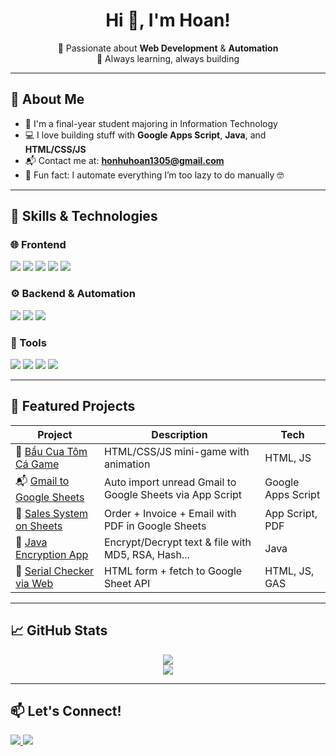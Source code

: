 <h1 align="center">Hi 👋, I'm Hoan!</h1>
<p align="center">
  🚀 Passionate about <strong>Web Development</strong> & <strong>Automation</strong><br>
  🎯 Always learning, always building
</p>

---

## 🚀 About Me
- 🌱 I'm a final-year student majoring in Information Technology  
- 💻 I love building stuff with **Google Apps Script**, **Java**, and **HTML/CSS/JS**
- 📬 Contact me at: **honhuhoan1305@gmail.com**
- 🧠 Fun fact: I automate everything I’m too lazy to do manually 🤓

---

## 🧰 Skills & Technologies

### 🌐 Frontend
<p>
  <img src="https://img.shields.io/badge/-HTML5-E34F26?logo=html5&logoColor=white&style=flat" />
  <img src="https://img.shields.io/badge/-CSS3-1572B6?logo=css3&logoColor=white&style=flat" />
  <img src="https://img.shields.io/badge/-JavaScript-F7DF1E?logo=javascript&logoColor=black&style=flat" />
  <img src="https://img.shields.io/badge/-WordPress-21759B?logo=wordpress&logoColor=white&style=flat" />
  <img src="https://img.shields.io/badge/-Haravan-blue?style=flat" />
</p>

### ⚙️ Backend & Automation
<p>
  <img src="https://img.shields.io/badge/-Java-007396?logo=java&logoColor=white&style=flat" />
  <img src="https://img.shields.io/badge/-Google%20Apps%20Script-4285F4?logo=google&logoColor=white&style=flat" />
  <img src="https://img.shields.io/badge/-MySQL-4479A1?logo=mysql&logoColor=white&style=flat" />
</p>

### 🧰 Tools
<p>
  <img src="https://img.shields.io/badge/-VS%20Code-007ACC?logo=visual-studio-code&logoColor=white&style=flat" />
  <img src="https://img.shields.io/badge/-Git-F05032?logo=git&logoColor=white&style=flat" />
  <img src="https://img.shields.io/badge/-Canva-00C4CC?logo=canva&logoColor=white&style=flat" />
  <img src="https://img.shields.io/badge/-Photoshop-31A8FF?logo=adobe-photoshop&logoColor=white&style=flat" />
</p>

---

## 💼 Featured Projects

| Project | Description | Tech |
|--------|-------------|------|
| 🎲 [Bầu Cua Tôm Cá Game](https://honhuhoan.github.io/bau-cua-game) | HTML/CSS/JS mini-game with animation | HTML, JS |
| 📬 [Gmail to Google Sheets](https://github.com/honhuhoan1305/Gmail-To-Sheets) | Auto import unread Gmail to Google Sheets via App Script | Google Apps Script |
| 🧾 [Sales System on Sheets](https://github.com/honhuhoan1305/sheet-sales-system) | Order + Invoice + Email with PDF in Google Sheets | App Script, PDF |
| 🔐 [Java Encryption App](https://github.com/honhuhoan1305/java-encryption) | Encrypt/Decrypt text & file with MD5, RSA, Hash... | Java |
| 🧪 [Serial Checker via Web](https://github.com/honhuhoan1305/check-serial-web) | HTML form + fetch to Google Sheet API | HTML, JS, GAS |

---

## 📈 GitHub Stats

<p align="center">
  <img src="https://github-readme-stats.vercel.app/api?username=honhuhoan1305&show_icons=true&theme=tokyonight" />
  <br>
  <img src="https://github-readme-streak-stats.herokuapp.com?user=honhuhoan1305&theme=tokyonight" />
</p>

---

## 📫 Let's Connect!

<p>
  <a href="mailto:honhuhoan1305@gmail.com">
    <img src="https://img.shields.io/badge/-Gmail-red?style=flat&logo=gmail&logoColor=white" />
  </a>
  <a href="https://github.com/honhuhoan1305">
    <img src="https://img.shields.io/badge/-GitHub-black?style=flat&logo=github" />
  </a>
</p>
